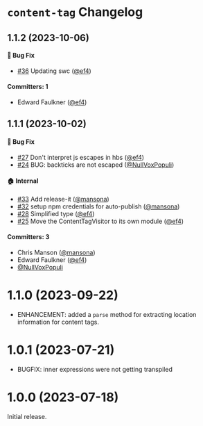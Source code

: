 # `content-tag` Changelog

## 1.1.2 (2023-10-06)

#### :bug: Bug Fix
* [#36](https://github.com/embroider-build/content-tag/pull/36) Updating swc ([@ef4](https://github.com/ef4))

#### Committers: 1
- Edward Faulkner ([@ef4](https://github.com/ef4))

## 1.1.1 (2023-10-02)

#### :bug: Bug Fix
* [#27](https://github.com/embroider-build/content-tag/pull/27) Don't interpret js escapes in hbs ([@ef4](https://github.com/ef4))
* [#24](https://github.com/embroider-build/content-tag/pull/24) BUG: backticks are not escaped ([@NullVoxPopuli](https://github.com/NullVoxPopuli))

#### :house: Internal
* [#33](https://github.com/embroider-build/content-tag/pull/33) Add release-it ([@mansona](https://github.com/mansona))
* [#32](https://github.com/embroider-build/content-tag/pull/32) setup npm credentials for auto-publish ([@mansona](https://github.com/mansona))
* [#28](https://github.com/embroider-build/content-tag/pull/28) Simplified type ([@ef4](https://github.com/ef4))
* [#25](https://github.com/embroider-build/content-tag/pull/25) Move the ContentTagVisitor to its own module ([@ef4](https://github.com/ef4))

#### Committers: 3
- Chris Manson ([@mansona](https://github.com/mansona))
- Edward Faulkner ([@ef4](https://github.com/ef4))
- [@NullVoxPopuli](https://github.com/NullVoxPopuli)


# 1.1.0 (2023-09-22)

 - ENHANCEMENT: added a `parse` method for extracting location information for content tags.

# 1.0.1 (2023-07-21)

 - BUGFIX: inner expressions were not getting transpiled

# 1.0.0 (2023-07-18)

Initial release.
